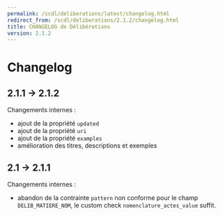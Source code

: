 ```yaml
---
permalink: /scdl/deliberations/latest/changelog.html
redirect_from: /scdl/deliberations/2.1.2/changelog.html
title: CHANGELOG de Délibérations
version: 2.1.2
---
```


# Changelog

## 2.1.1 -> 2.1.2

Changements internes :
  - ajout de la propriété `updated`
  - ajout de la propriété `uri`
  - ajout de la propriété `examples`
  - amélioration des titres, descriptions et exemples

## 2.1 -> 2.1.1

Changements internes :
 - abandon de la contrainte `pattern` non conforme pour le champ `DELIB_MATIERE_NOM`, le custom check `nomenclature_actes_value` suffit.